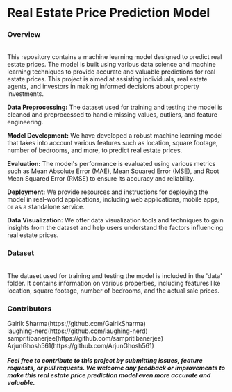 <h1>Real Estate Price Prediction Model</h1>

<h3>Overview</h3>
<br>
This repository contains a machine learning model designed to predict real estate prices. The model is built using various data science and machine learning techniques to provide accurate and valuable predictions for real estate prices. This project is aimed at assisting individuals, real estate agents, and investors in making informed decisions about property investments.
<br>

<b>Data Preprocessing:</b> The dataset used for training and testing the model is cleaned and preprocessed to handle missing values, outliers, and feature engineering.

<b>Model Development:</b>  We have developed a robust machine learning model that takes into account various features such as location, square footage, number of bedrooms, and more, to predict real estate prices.

<b>Evaluation:</b>  The model's performance is evaluated using various metrics such as Mean Absolute Error (MAE), Mean Squared Error (MSE), and Root Mean Squared Error (RMSE) to ensure its accuracy and reliability.

<b>Deployment:</b>  We provide resources and instructions for deploying the model in real-world applications, including web applications, mobile apps, or as a standalone service.

<b>Data Visualization:</b>  We offer data visualization tools and techniques to gain insights from the dataset and help users understand the factors influencing real estate prices.

<h3>Dataset</h3>
<br>
The dataset used for training and testing the model is included in the 'data' folder. It contains information on various properties, including features like location, square footage, number of bedrooms, and the actual sale prices.

<h3>Contributors</h3>
Gairik Sharma(https://github.com/GairikSharma)
<br>
laughing-nerd(https://github.com/laughing-nerd)
<br>
sampritibanerjee(https://github.com/sampritibanerjee)
<br>
ArjunGhosh561(https://github.com/ArjunGhosh561)
<br>

<br>
<b><i>Feel free to contribute to this project by submitting issues, feature requests, or pull requests. We welcome any feedback or improvements to make this real estate price prediction model even more accurate and valuable.<i><b>
